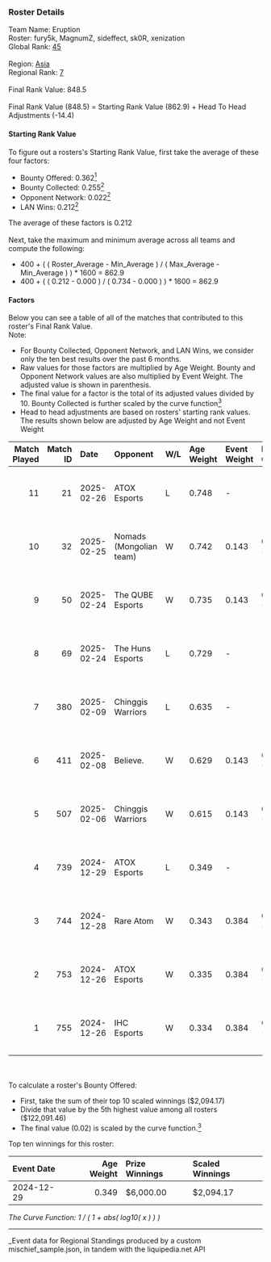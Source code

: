 ### Roster Details<br />
Team Name: Eruption<br />
Roster: fury5k, MagnumZ, sideffect, sk0R, xenization<br />
Global Rank: [45](../../standings_global_2025_05_05.md)<br />
<br />
Region: [Asia]( ../../standings_asia_2025_05_05.md)<br />
Regional Rank: [7]( ../../standings_asia_2025_05_05.md)<br />
<br />
Final Rank Value:  848.5<br />
<br />
Final Rank Value (848.5) = Starting Rank Value (862.9) + Head To Head Adjustments (-14.4)<br />

#### Starting Rank Value<br />
To figure out a rosters's Starting Rank Value, first take the average of these four factors:<br />
- Bounty Offered: 0.362[<sup>1</sup>](#table2)
- Bounty Collected: 0.255[<sup>2</sup>](#table1)
- Opponent Network: 0.022[<sup>2</sup>](#table1)
- LAN Wins: 0.212[<sup>2</sup>](#table1)

The average of these factors is 0.212<br />
<br />
Next, take the maximum and minimum average across all teams and compute the following:<br />
- 400 + ( ( Roster_Average - Min_Average ) / ( Max_Average - Min_Average ) ) * 1600 = 862.9
- 400 + ( ( 0.212 - 0.000 ) / ( 0.734 - 0.000 ) ) * 1600 = 862.9


#### Factors<br />
Below you can see a table of all of the matches that contributed to this roster's Final Rank Value.<br />
Note:<br />

- For Bounty Collected, Opponent Network, and LAN Wins, we consider only the ten best results over the past 6 months.
- Raw values for those factors are multiplied by Age Weight. Bounty and Opponent Network values are also multiplied by Event Weight. The adjusted value is shown in parenthesis.
- The final value for a factor is the total of its adjusted values divided by 10. Bounty Collected is further scaled by the curve function[<sup>3</sup>](#curveFunction)
- Head to head adjustments are based on rosters' starting rank values. The results shown below are adjusted by Age Weight and not Event Weight
<span id="table1"></span><br />


| Match Played | Match ID | Date       | Opponent                | W/L | Age Weight | Event Weight | Bounty Collected | Opponent Network | LAN Wins  | H2H Adj. | Roster                                       |
| -: | -: | :- | :- | :- | :- | :- | :- | :- | :- | -: | :- |
|           11 |       21 | 2025-02-26 | ATOX Esports            | L   | 0.748      | -            | -                | -                | -         |    -7.87 | fury5k, MagnumZ, sideffect, sk0R, xenization |
|           10 |       32 | 2025-02-25 | Nomads (Mongolian team) | W   | 0.742      | 0.143        | 0.000 (0.000)    | 0.081 (0.009)    | 0 (0.000) |     3.11 | fury5k, MagnumZ, sideffect, sk0R, xenization |
|            9 |       50 | 2025-02-24 | The QUBE Esports        | W   | 0.735      | 0.143        | 0.000 (0.000)    | 0.000 (0.000)    | 0 (0.000) |     1.67 | fury5k, MagnumZ, sideffect, sk0R, xenization |
|            8 |       69 | 2025-02-24 | The Huns Esports        | L   | 0.729      | -            | -                | -                | -         |   -13.07 | fury5k, MagnumZ, sideffect, sk0R, xenization |
|            7 |      380 | 2025-02-09 | Chinggis Warriors       | L   | 0.635      | -            | -                | -                | -         |   -14.71 | fury5k, MagnumZ, sideffect, sk0R, xenization |
|            6 |      411 | 2025-02-08 | Believe.                | W   | 0.629      | 0.143        | 0.000 (0.000)    | 0.069 (0.006)    | 0 (0.000) |     1.33 | fury5k, MagnumZ, sideffect, sk0R, xenization |
|            5 |      507 | 2025-02-06 | Chinggis Warriors       | W   | 0.615      | 0.143        | 0.007 (0.001)    | 0.499 (0.044)    | 0 (0.000) |     4.97 | fury5k, MagnumZ, sideffect, sk0R, xenization |
|            4 |      739 | 2024-12-29 | ATOX Esports            | L   | 0.349      | -            | -                | -                | -         |    -4.07 | fury5k, MagnumZ, sideffect, sk0R, xenization |
|            3 |      744 | 2024-12-28 | Rare Atom               | W   | 0.343      | 0.384        | 0.030 (0.004)    | 0.441 (0.058)    | 1 (0.343) |     4.67 | fury5k, MagnumZ, sideffect, sk0R, xenization |
|            2 |      753 | 2024-12-26 | ATOX Esports            | W   | 0.335      | 0.384        | 0.055 (0.007)    | 0.667 (0.086)    | 1 (0.335) |     6.74 | fury5k, MagnumZ, sideffect, sk0R, xenization |
|            1 |      755 | 2024-12-26 | IHC Esports             | W   | 0.334      | 0.384        | 0.003 (0.000)    | 0.131 (0.017)    | 1 (0.334) |     2.84 | fury5k, MagnumZ, sideffect, sk0R, xenization |

<br />
<span id="table2"></span><br />
To calculate a roster's Bounty Offered:<br />

- First, take the sum of their top 10 scaled winnings ($2,094.17)
- Divide that value by the 5th highest value among all rosters ($122,091.46)
- The final value (0.02) is scaled by the curve function.[<sup>3</sup>](#curveFunction)

Top ten winnings for this roster:<br />

| Event Date | Age Weight | Prize Winnings | Scaled Winnings |
| :- | -: | :- | :- |
| 2024-12-29 |      0.349 | $6,000.00      | $2,094.17       |


<span id="curveFunction"></span>_The Curve Function: 1 / ( 1 + abs( log10( x ) ) )_<br />

---
_Event data for Regional Standings produced by a custom mischief_sample.json, in tandem with the liquipedia.net API<br />
